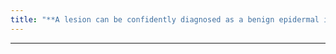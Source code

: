 ```yaml
---
title: "**A lesion can be confidently diagnosed as a benign epidermal inclusion cyst or sebaceous cyst when completely located in the echogenic dermis"
---
```

***

